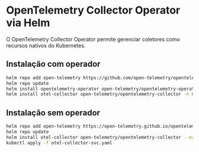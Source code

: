 # OpenTelemetry Collector Operator via Helm

O OpenTelemetry Collector Operator permite gerenciar coletores como recursos nativos do Kubernetes.

## Instalação com operador

```sh
helm repo add open-telemetry https://github.com/open-telemetry/opentelemetry-helm-charts
helm repo update
helm install opentelemetry-operator open-telemetry/opentelemetry-operator --namespace monitoring
helm install otel-collector open-telemetry/opentelemetry-collector -n monitoring -f values.yaml
```

## Instalação sem operador

```sh
helm repo add open-telemetry https://open-telemetry.github.io/opentelemetry-helm-charts
helm repo update
helm install otel-collector open-telemetry/opentelemetry-collector --namespace monitoring -f values.yaml
kubectl apply -f otel-collector-svc.yaml
```